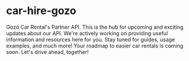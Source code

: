 # car-hire-gozo
Gozo Car Rental's Partner API. This is the hub for upcoming and exciting updates about our API. We're actively working on providing useful information and resources here for you. Stay tuned for guides, usage examples, and much more! Your roadmap to easier car rentals is coming soon. Let's drive ahead, together!
